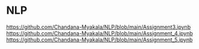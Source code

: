 # NLP
https://github.com/Chandana-Myakala/NLP/blob/main/Assignment3.ipynb <br>
https://github.com/Chandana-Myakala/NLP/blob/main/Assignment_4.ipynb <br>
https://github.com/Chandana-Myakala/NLP/blob/main/Assignment_5.ipynb <br>
